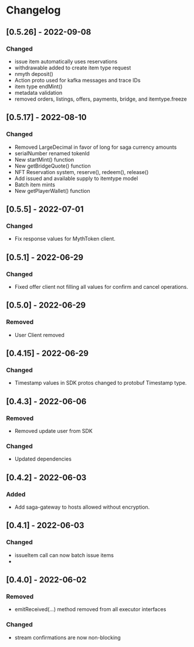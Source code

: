 # Changelog

## [0.5.26] - 2022-09-08
### Changed
* issue item automatically uses reservations
* withdrawable added to create item type request
* nmyth deposit() 
* Action proto used for kafka messages and trace IDs
* item type endMint()
* metadata validation
* removed orders, listings, offers, payments, bridge, and itemtype.freeze

## [0.5.17] - 2022-08-10
### Changed
* Removed LargeDecimal in favor of long for saga currency amounts
* serialNumber renamed tokenId
* New startMint() function
* New getBridgeQuote() function
* NFT Reservation system, reserve(), redeem(), release()
* Add issued and available supply to itemtype model
* Batch item mints
* New getPlayerWallet() function

## [0.5.5] - 2022-07-01
### Changed
* Fix response values for MythToken client.

## [0.5.1] - 2022-06-29
### Changed
* Fixed offer client not filling all values for confirm and cancel operations.

## [0.5.0] - 2022-06-29
### Removed
* User Client removed

## [0.4.15] - 2022-06-29
### Changed
* Timestamp values in SDK protos changed to protobuf Timestamp type.

## [0.4.3] - 2022-06-06
### Removed
* Removed update user from SDK
### Changed
* Updated dependencies

## [0.4.2] - 2022-06-03
### Added
* Add saga-gateway to hosts allowed without encryption.

## [0.4.1] - 2022-06-03
### Changed
* issueItem call can now batch issue items
* 
## [0.4.0] - 2022-06-02
### Removed
* emitReceived(...) method removed from all executor interfaces
### Changed
* stream confirmations are now non-blocking








